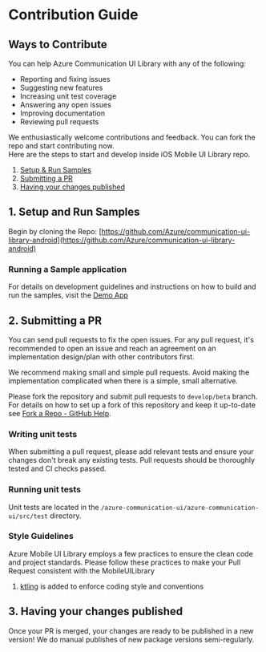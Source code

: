# Contribution Guide

## Ways to Contribute

You can help Azure Communication UI Library with any of the following:

- Reporting and fixing issues
- Suggesting new features
- Increasing unit test coverage
- Answering any open issues
- Improving documentation
- Reviewing pull requests

We enthusiastically welcome contributions and feedback. You can fork the repo and start contributing now.  
Here are the steps to start and develop inside iOS Mobile UI Library repo.

1. [Setup & Run Samples](#1-setup-and-run-samples)
2. [Submitting a PR](#2-submitting-a-pr)
3. [Having your changes published](#3-having-your-changes-published)

## 1. Setup and Run Samples

Begin by cloning the Repo: [https://github.com/Azure/communication-ui-library-android](https://github.com/Azure/communication-ui-library-android)

### Running a Sample application

For details on development guidelines and instructions on how to build and run the samples, visit the [Demo App](../azure-communication-ui/azure-communication-ui-demo-app)



## 2. Submitting a PR

You can send pull requests to fix the open issues. For any pull request, it's recommended to open an issue and reach an agreement on an implementation design/plan with other contributors first.

We recommend making small and simple pull requests. Avoid making the implementation complicated when there is a simple, small alternative.

Please fork the repository and submit pull requests to `develop/beta` branch. For details on how to set up a fork of this repository and keep it up-to-date see [Fork a Repo - GitHub Help](https://help.github.com/en/github/getting-started-with-github/fork-a-repo).

### Writing unit tests

When submitting a pull request, please add relevant tests and ensure your changes don't break any existing tests. Pull requests should be thoroughly tested and CI checks passed.


### Running unit tests

Unit tests are located in the `/azure-communication-ui/azure-communication-ui/src/test` directory. 

### Style Guidelines

Azure Mobile UI Library employs a few practices to ensure the clean code and project standards. Please follow these practices to make your Pull Request consistent with the MobileUILibrary

1. [ktling](https://ktlint.github.io/) is added to enforce coding style and conventions


## 3. Having your changes published

Once your PR is merged, your changes are ready to be published in a new version! We do manual publishes of new package versions semi-regularly.
